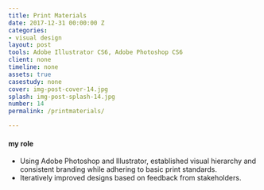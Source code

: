 ```yaml
---
title: Print Materials
date: 2017-12-31 00:00:00 Z
categories:
- visual design
layout: post
tools: Adobe Illustrator CS6, Adobe Photoshop CS6
client: none
timeline: none
assets: true
casestudy: none
cover: img-post-cover-14.jpg
splash: img-post-splash-14.jpg
number: 14
permalink: /printmaterials/

---
```


<h4 class="heading heading--regular heading--emphasize post__heading--stacked">my role</h4>
<div class="marker-post-heading"></div>
<ul>
	<li>Using Adobe Photoshop and Illustrator, established visual hierarchy and consistent branding while adhering to basic print standards.</li>
	<li>Iteratively improved designs based on feedback from stakeholders.</li>
</ul>

